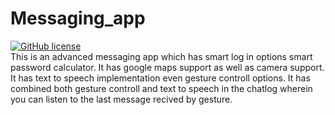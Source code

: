 # Messaging_app
[![GitHub license](https://img.shields.io/badge/License-MIT-blue.svg)](LICENSE)
<br>
This is an advanced messaging app which has smart log in options smart password calculator. It has google maps support as well as camera support.
It has text to speech implementation even gesture controll options.
It has combined both gesture controll and text to speech in the chatlog wherein you can listen to the last message recived by gesture.
